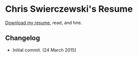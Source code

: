 # Chris Swierczewski's Resume

[Download my resume](https://github.com/cswiercz/resume/raw/master/resume.pdf), read, and hire.

## Changelog

* Initial commit. (24 March 2015)
